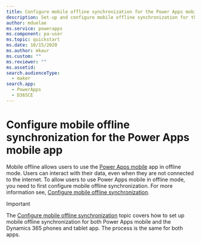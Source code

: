 ```yaml
---
title: Configure mobile offline synchronization for the Power Apps mobile app | Microsoft Docs
description: Set-up and configure mobile offline synchronization for the Power Apps mobile app
author: mduelae
ms.service: powerapps
ms.component: pa-user
ms.topic: quickstart
ms.date: 10/15/2020
ms.author: mkaur
ms.custom: ""
ms.reviewer: ""
ms.assetid: 
search.audienceType: 
  - maker
search.app: 
  - PowerApps
  - D365CE
---
```


# Configure mobile offline synchronization for the Power Apps mobile app

Mobile offline allows users to use the [Power Apps mobile](https://powerapps.microsoft.com/downloads/) app in offline mode. Users can interact with their data, even when they are not connected to the internet. To allow users to use Power Apps mobile in offline mode, you need to first configure mobile offline synchronization. For more information see,  [Configure mobile offline synchronization](https://docs.microsoft.com/dynamics365/mobile-app/preview-setup-mobile-offline).

> [!IMPORTANT]
> The [Configure mobile offline synchronization](https://docs.microsoft.com/dynamics365/mobile-app/preview-setup-mobile-offline) topic covers how to set up mobile offline synchronization for both Power Apps mobile and the Dynamics 365 phones and tablet app. The process is the same for both apps. 
